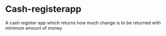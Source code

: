 # Cash-registerapp
A cash register app which returns how much change is to be returned with minimum amount of money
  
